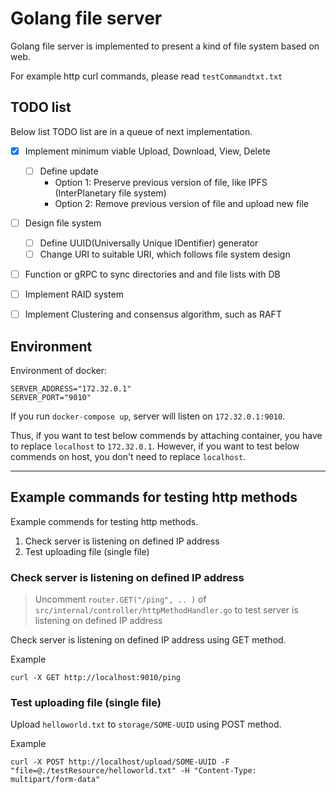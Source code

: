 # Golang file server
Golang file server is implemented to present a kind of file system based on web.

For example http curl commands, please read `testCommandtxt.txt`

## TODO list
Below list TODO list are in a queue of next implementation.

- [x] Implement minimum viable Upload, Download, View, Delete
  - [ ] Define update  
    - Option 1: Preserve previous version of file, like IPFS (InterPlanetary file system)
    - Option 2: Remove previous version of file and upload new file
- [ ] Design file system
  - [ ] Define UUID(Universally Unique IDentifier) generator
  - [ ] Change URI to suitable URI, which follows file system design
- [ ] Function or gRPC to sync directories and and file lists with DB
- [ ] Implement RAID system
- [ ] Implement Clustering and consensus algorithm, such as RAFT


## Environment
Environment of docker:
```
SERVER_ADDRESS="172.32.0.1"
SERVER_PORT="9010"
```

If you run `docker-compose up`, server will listen on `172.32.0.1:9010`.
  
Thus, if you want to test below commends by attaching container, you have to replace `localhost` to `172.32.0.1`. However, if you want to test below commends on host, you don't need to replace `localhost`.

---

## Example commands for testing http methods
Example commends for testing http methods.

1. Check server is listening on defined IP address
2. Test uploading file (single file)

### Check server is listening on defined IP address
> Uncomment `router.GET("/ping", .. )` of `src/internal/controller/httpMethodHandler.go` to test server is listening on defined IP address

Check server is listening on defined IP address using GET method.

Example
```
curl -X GET http://localhost:9010/ping
```


### Test uploading file (single file)
Upload `helloworld.txt` to `storage/SOME-UUID` using POST method.

Example
```
curl -X POST http://localhost/upload/SOME-UUID -F "file=@./testResource/helloworld.txt" -H "Content-Type: multipart/form-data"
```
